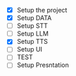 -   [x] Setup the project
-   [x] Setup DATA
-   [ ] Setup STT
-   [ ] Setup LLM
-   [x] Setup TTS
-   [ ] Setup UI
-   [ ] TEST
-   [ ] Setup Presntation
